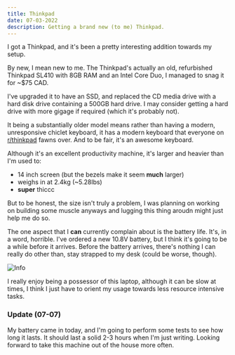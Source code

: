 ```yaml
---
title: Thinkpad
date: 07-03-2022
description: Getting a brand new (to me) Thinkpad.
---
```


I got a Thinkpad, and it's been a pretty interesting addition towards my setup.

By new, I mean new to me. The Thinkpad's actually an old, refurbished Thinkpad SL410 with 8GB RAM and an Intel Core Duo, I managed to snag it for ~$75 CAD.

I've upgraded it to have an SSD, and replaced the CD media drive with a hard disk drive containing a 500GB hard drive. I may consider getting a hard drive with more gigage if required (which it's probably not).

It being a substantially older model means rather than having a modern, unresponsive chiclet keyboard, it has a modern keyboard that everyone on [r/thinkpad](https://reddit.com/r/thinkpad) fawns over. And to be fair, it's an awesome keyboard.

Although it's an excellent productivity machine, it's larger and heavier than I'm used to: 
- 14 inch screen (but the bezels make it seem **much** larger)
- weighs in at 2.4kg (~5.28lbs)
- **super** thiccc

But to be honest, the size isn't truly a problem, I was planning on working on building some muscle anyways and lugging this thing aroudn might just help me do so.

The one aspect that I **can** currently complain about is the battery life. It's, in a word, horrible. I've ordered a new 10.8V battery, but I think it's going to be a while before it arrives. Before the battery arrives, there's nothing I can really do other than, stay strapped to my desk (could be worse, though).

![Info](/src/assets/blog/info.png)

I really enjoy being a possessor of this laptop, although it can be slow at times, I think I just have to orient my usage towards less resource intensive tasks.

### Update (07-07)

My battery came in today, and I'm going to perform some tests to see how long it lasts. It should last a solid 2-3 hours when I'm just writing. Looking forward to take this machine out of the house more often.
